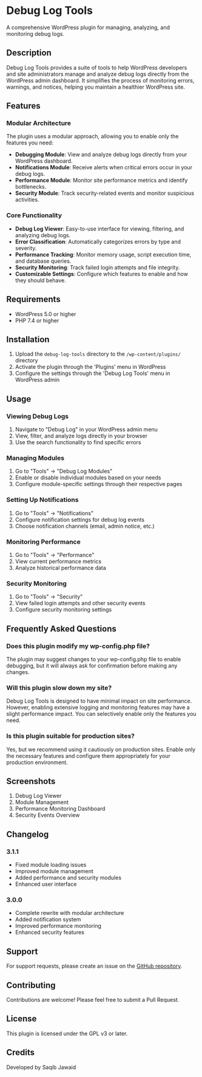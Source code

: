 # Debug Log Tools

A comprehensive WordPress plugin for managing, analyzing, and monitoring debug logs.

## Description

Debug Log Tools provides a suite of tools to help WordPress developers and site administrators manage and analyze debug logs directly from the WordPress admin dashboard. It simplifies the process of monitoring errors, warnings, and notices, helping you maintain a healthier WordPress site.

## Features

### Modular Architecture
The plugin uses a modular approach, allowing you to enable only the features you need:

- **Debugging Module**: View and analyze debug logs directly from your WordPress dashboard.
- **Notifications Module**: Receive alerts when critical errors occur in your debug logs.
- **Performance Module**: Monitor site performance metrics and identify bottlenecks.
- **Security Module**: Track security-related events and monitor suspicious activities.

### Core Functionality

- **Debug Log Viewer**: Easy-to-use interface for viewing, filtering, and analyzing debug logs.
- **Error Classification**: Automatically categorizes errors by type and severity.
- **Performance Tracking**: Monitor memory usage, script execution time, and database queries.
- **Security Monitoring**: Track failed login attempts and file integrity.
- **Customizable Settings**: Configure which features to enable and how they should behave.

## Requirements

- WordPress 5.0 or higher
- PHP 7.4 or higher

## Installation

1. Upload the `debug-log-tools` directory to the `/wp-content/plugins/` directory
2. Activate the plugin through the 'Plugins' menu in WordPress
3. Configure the settings through the 'Debug Log Tools' menu in WordPress admin

## Usage

### Viewing Debug Logs

1. Navigate to "Debug Log" in your WordPress admin menu
2. View, filter, and analyze logs directly in your browser
3. Use the search functionality to find specific errors

### Managing Modules

1. Go to "Tools" → "Debug Log Modules"
2. Enable or disable individual modules based on your needs
3. Configure module-specific settings through their respective pages

### Setting Up Notifications

1. Go to "Tools" → "Notifications"
2. Configure notification settings for debug log events
3. Choose notification channels (email, admin notice, etc.)

### Monitoring Performance

1. Go to "Tools" → "Performance"
2. View current performance metrics
3. Analyze historical performance data

### Security Monitoring

1. Go to "Tools" → "Security"
2. View failed login attempts and other security events
3. Configure security monitoring settings

## Frequently Asked Questions

### Does this plugin modify my wp-config.php file?

The plugin may suggest changes to your wp-config.php file to enable debugging, but it will always ask for confirmation before making any changes.

### Will this plugin slow down my site?

Debug Log Tools is designed to have minimal impact on site performance. However, enabling extensive logging and monitoring features may have a slight performance impact. You can selectively enable only the features you need.

### Is this plugin suitable for production sites?

Yes, but we recommend using it cautiously on production sites. Enable only the necessary features and configure them appropriately for your production environment.

## Screenshots

1. Debug Log Viewer
2. Module Management
3. Performance Monitoring Dashboard
4. Security Events Overview

## Changelog

### 3.1.1
- Fixed module loading issues
- Improved module management
- Added performance and security modules
- Enhanced user interface

### 3.0.0
- Complete rewrite with modular architecture
- Added notification system
- Improved performance monitoring
- Enhanced security features

## Support

For support requests, please create an issue on the [GitHub repository](https://github.com/saqibj/debug-log-tools).

## Contributing

Contributions are welcome! Please feel free to submit a Pull Request.

## License

This plugin is licensed under the GPL v3 or later.

## Credits

Developed by Saqib Jawaid
